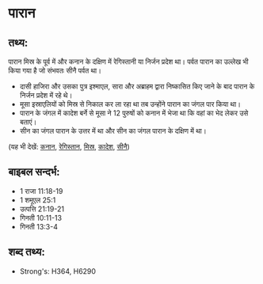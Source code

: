 # पारान #

## तथ्य: ##

पारान मिस्र के पूर्व में और कनान के दक्षिण में रेगिस्तानी या निर्जन प्रदेश था। पर्वत पारान का उल्लेख भी किया गया है जो संभवतः सीनै पर्वत था।

* दासी हाजिरा और उसका पुत्र इश्माएल, सारा और अब्राहम द्वारा निष्कासित किए जाने के बाद पारान के निर्जन प्रदेश में रहे थे।
* मूसा इस्राएलियों को मिस्र से निकाल कर ला रहा था तब उन्होंने पारान का जंगल पार किया था।
* पारान के जंगल में कादेश बर्ने से मूसा ने 12 पुरुषों को कनान में भेजा था कि वहां का भेद लेकर उसे बताएं।
* सीन का जंगल पारान के उत्तर में था और सीन का जंगल पारान के दक्षिण में था।

(यह भी देखें: [कनान](../canaan.md), [रेगिस्तान](../desert.md), [मिस्र](../egypt.md), [कादेश](../kadesh.md), [सीनै](../sinai.md))

## बाइबल सन्दर्भ: ##

* 1 राजा 11:18-19
* 1 शमूएल 25:1
* उत्पत्ति 21:19-21
* गिनती 10:11-13
* गिनती 13:3-4

## शब्द तथ्य: ##

* Strong's: H364, H6290
